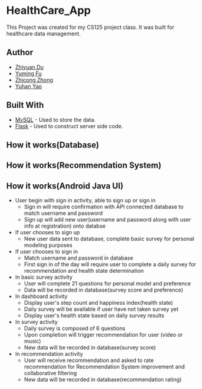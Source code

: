 # HealthCare_App

This Project was created for my CS125 project class. It was built for healthcare data management.

## Author

* [Zhiyuan Du](https://github.com/lYesterdaYl)
* [Yuming Fu](https://github.com/yumi519)
* [Zhicong Zhong](https://github.com/zhicz)
* [Yuhan Yao](https://github.com/yyhtudou)

## Built With

* [MySQL](https://www.mysql.com/) - Used to store the data.
* [Flask](http://flask.pocoo.org/) - Used to construct server side code.

## How it works(Database)

## How it works(Recommendation System)

## How it works(Android Java UI)
* User begin with sign in activity, able to sign up or sign in
  * Sign in will require confirmation with API connected database to match username and password
  * Sign up will add new user(username and password along with user info at registration) onto databse
* If user chooses to sign up
  * New user data sent to database, complete basic survey for personal modeling purposes
* If user chooses to sign in
  * Match username and password in database
  * First sign in of the day will require user to complete a daily survey for recommendation and health state determination
* In basic survey activity
  * User will complete 21 questions for personal model and preference
  * Data will be recorded in database(survey score and preference)
* In dashboard activity
  * Display user's step count and happiness index(health state)
  * Daily survey will be available if user have not taken survey yet
  * Display user's health state based on daily survey results
* In survey activity
  * Daily survey is composed of 6 questions
  * Upon completion will trigger recommendation for user (video or music)
  * New data will be recorded in database(survey score)
* In recommendation activity
  * User will receive recommendation and asked to rate recommendation for Recommendation System improvement and collaborative filtering
  * New data will be recorded in database(recommendation rating)
